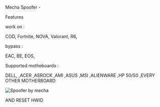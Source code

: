 Mecha Spoofer -

Features

work on :

COD, Fortnite, NOVA, Valorant, R6,

bypass :

EAC, BE, EOS,

Supported motheboards :

DELL, ,ACER ,ASROCK ,AMI ,ASUS ,MSI ,ALIENWARE ,HP 50/50 ,EVERY OTHER MOTHERBOARD

![Spoofer by mecha](https://github.com/MechaSpoofer/MechaSpoofer/assets/153564000/58b40256-736f-496b-9072-c5df7f4be7aa)

AND RESET HWID
<!--
**MechaSpoofer/MechaSpoofer** is a ✨ _special_ ✨ repository because its `README.md` (this file) appears on your GitHub profile.

Here are some ideas to get you started:

- 🔭 I’m currently working on ...
- 🌱 I’m currently learning ...
- 👯 I’m looking to collaborate on ...
- 🤔 I’m looking for help with ...
- 💬 Ask me about ...
- 📫 How to reach me: ...
- 😄 Pronouns: ...
- ⚡ Fun fact: ...
-->
